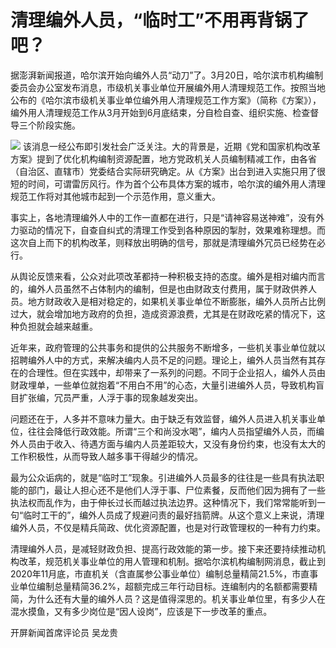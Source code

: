 # 清理编外人员，“临时工”不用再背锅了吧？

据澎湃新闻报道，哈尔滨开始向编外人员“动刀”了。3月20日，哈尔滨市机构编制委员会办公室发布消息，市级机关事业单位开展编外用人清理规范工作。按照当地公布的《哈尔滨市级机关事业单位编外用人清理规范工作方案》（简称《方案》），编外用人清理规范工作从3月开始到6月底结束，分自检自查、组织实施、检查督导三个阶段实施。

![](https://inews.gtimg.com/news_bt/OyQKFXyk5vrn0tzdsaLOnRpZaYu_lUx-qB0kMrxv73jUcAA/1000)
该消息一经公布即引发社会广泛关注。大的背景是，近期《党和国家机构改革方案》提到了优化机构编制资源配置，地方党政机关人员编制精减工作，由各省（自治区、直辖市）党委结合实际研究确定。从《方案》出台到进入实施只用了很短的时间，可谓雷厉风行。作为首个公布具体方案的城市，哈尔滨的编外用人清理规范工作将对其他城市起到一个示范作用，意义重大。

事实上，各地清理编外人中的工作一直都在进行，只是“请神容易送神难”，没有外力驱动的情况下，自查自纠式的清理工作受到各种原因的掣肘，效果难称理想。而这次自上而下的机构改革，则释放出明确的信号，那就是清理编外冗员已经势在必行。

从舆论反馈来看，公众对此项改革都持一种积极支持的态度。编外是相对编内而言的，编外人员虽然不占体制内的编制，但是也由财政支付费用，属于财政供养人员。地方财政收入是相对稳定的，如果机关事业单位不断膨胀，编外人员所占比例过大，就会增加地方政府的负担，造成资源浪费，尤其是在财政吃紧的情况下，这种负担就会越来越重。

近年来，政府管理的公共事务和提供的公共服务不断增多，一些机关事业单位就以招聘编外人中的方式，来解决编内人员不足的问题。理论上，编外人员当然有其存在的合理性。但在实践中，却带来了一系列的问题。不同于企业招人，编外人员由财政埋单，一些单位就抱着“不用白不用”的心态，大量引进编外人员，导致机构盲目扩张编，冗员严重，人浮于事的现象越发突出。

问题还在于，人多并不意味力量大。由于缺乏有效监督，编外人员进入机关事业单位，往往会降低行政效能。所谓“三个和尚没水喝”，编内人员指望编外人员，而编外人员由于收入、待遇方面与编内人员差距较大，又没有身份约束，也没有太大的工作积极性，从而导致人越多事干得越少的情况。

最为公众诟病的，就是“临时工”现象。引进编外人员最多的往往是一些具有执法职能的部门，最让人担心还不是他们人浮于事、尸位素餐，反而他们因为拥有了一些执法权而乱作为，由于伸长过长而越过执法边界。这种情况下，我们常常能听到一句“临时工干的”，编外人员成了规避问责的最好挡箭牌。从这个意义上来说，清理编外人员，不仅是精兵简政、优化资源配置，也是对行政管理权的一种有力约束。

清理编外人员，是减轻财政负担、提高行政效能的第一步。接下来还要持续推动机构改革，规范机关事业单位的用人管理和机制。据哈尔滨机构编制网消息，截止到2020年11月底，市直机关（含直属参公事业单位）编制总量精简21.5%，市直事业单位编制总量精简36.2%，超额完成三年行动目标。连编制内的名额都需要精简，为什么还有大量的编外人员？这是值得深思的。机关事业单位里，有多少人在混水摸鱼，又有多少岗位是“因人设岗”，应该是下一步改革的重点。

开屏新闻首席评论员 吴龙贵

